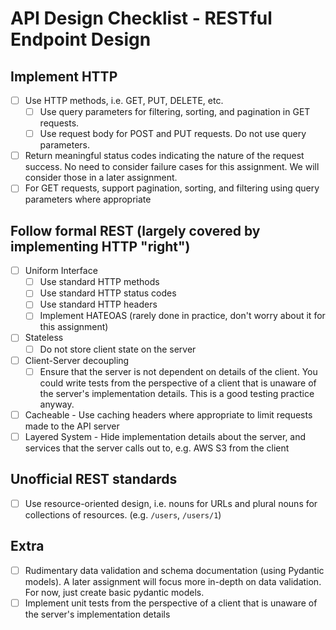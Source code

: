 # API Design Checklist - RESTful Endpoint Design

## Implement HTTP

- [ ] Use HTTP methods, i.e. GET, PUT, DELETE, etc.
  - [ ] Use query parameters for filtering, sorting, and pagination in GET requests.
  - [ ] Use request body for POST and PUT requests. Do not use query parameters.
- [ ] Return meaningful status codes indicating the nature of the request success. No need to consider failure cases for this assignment. We will consider those in a later assignment.
- [ ] For GET requests, support pagination, sorting, and filtering using query parameters where appropriate

## Follow formal REST (largely covered by implementing HTTP "right")

- [ ] Uniform Interface
  - [ ] Use standard HTTP methods
  - [ ] Use standard HTTP status codes
  - [ ] Use standard HTTP headers
  - [ ] Implement HATEOAS (rarely done in practice, don't worry about it for this assignment)
- [ ] Stateless
  - [ ] Do not store client state on the server
- [ ] Client-Server decoupling
  - [ ] Ensure that the server is not dependent on details of the client.
        You could write tests from the perspective of a client that is unaware
        of the server's implementation details. This is a good testing practice
        anyway.
- [ ] Cacheable - Use caching headers where appropriate to limit requests made to the API server
- [ ] Layered System - Hide implementation details about the server, and services that the server calls out to, e.g. AWS S3 from the client

## Unofficial REST standards

- [ ] Use resource-oriented design, i.e. nouns for URLs and plural nouns for collections of resources. (e.g. `/users`, `/users/1`)

## Extra

- [ ] Rudimentary data validation and schema documentation (using Pydantic models). A later assignment will focus more in-depth on data validation. For now, just create basic pydantic models.
- [ ] Implement unit tests from the perspective of a client that is unaware of the server's implementation details
